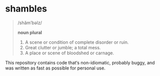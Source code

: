 # shambles

> /shăm′bəlz/
>
> **noun plural**
> 1. A scene or condition of complete disorder or ruin.
> 2. Great clutter or jumble; a total mess.
> 3. A place or scene of bloodshed or carnage.

This repository contains code that‘s non-idiomatic, probably buggy, and was written as fast as possible for personal use. 
